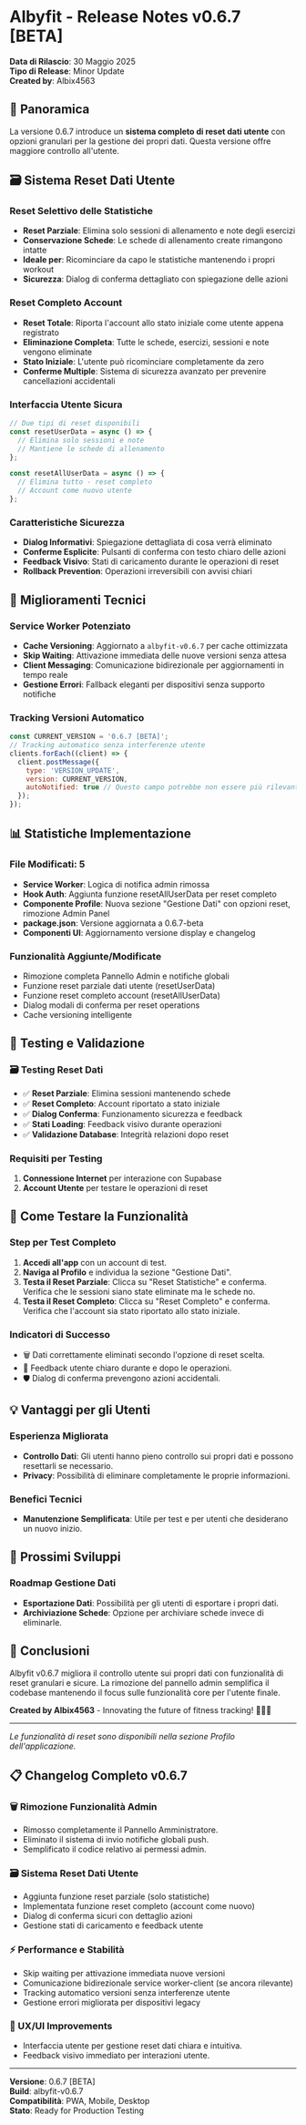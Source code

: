 # Albyfit - Release Notes v0.6.7 [BETA]

**Data di Rilascio**: 30 Maggio 2025  
**Tipo di Release**: Minor Update  
**Created by**: Albix4563

## 🎯 Panoramica

La versione 0.6.7 introduce un **sistema completo di reset dati utente** con opzioni granulari per la gestione dei propri dati. Questa versione offre maggiore controllo all'utente.

## 🗃️ Sistema Reset Dati Utente

### Reset Selettivo delle Statistiche
- **Reset Parziale**: Elimina solo sessioni di allenamento e note degli esercizi
- **Conservazione Schede**: Le schede di allenamento create rimangono intatte
- **Ideale per**: Ricominciare da capo le statistiche mantenendo i propri workout
- **Sicurezza**: Dialog di conferma dettagliato con spiegazione delle azioni

### Reset Completo Account
- **Reset Totale**: Riporta l'account allo stato iniziale come utente appena registrato
- **Eliminazione Completa**: Tutte le schede, esercizi, sessioni e note vengono eliminate
- **Stato Iniziale**: L'utente può ricominciare completamente da zero
- **Conferme Multiple**: Sistema di sicurezza avanzato per prevenire cancellazioni accidentali

### Interfaccia Utente Sicura
```typescript
// Due tipi di reset disponibili
const resetUserData = async () => {
  // Elimina solo sessioni e note
  // Mantiene le schede di allenamento
};

const resetAllUserData = async () => {
  // Elimina tutto - reset completo
  // Account come nuovo utente
};
```

### Caratteristiche Sicurezza
- **Dialog Informativi**: Spiegazione dettagliata di cosa verrà eliminato
- **Conferme Esplicite**: Pulsanti di conferma con testo chiaro delle azioni
- **Feedback Visivo**: Stati di caricamento durante le operazioni di reset
- **Rollback Prevention**: Operazioni irreversibili con avvisi chiari

## 🔧 Miglioramenti Tecnici

### Service Worker Potenziato
- **Cache Versioning**: Aggiornato a `albyfit-v0.6.7` per cache ottimizzata
- **Skip Waiting**: Attivazione immediata delle nuove versioni senza attesa
- **Client Messaging**: Comunicazione bidirezionale per aggiornamenti in tempo reale
- **Gestione Errori**: Fallback eleganti per dispositivi senza supporto notifiche

### Tracking Versioni Automatico
```javascript
const CURRENT_VERSION = '0.6.7 [BETA]';
// Tracking automatico senza interferenze utente
clients.forEach((client) => {
  client.postMessage({
    type: 'VERSION_UPDATE',
    version: CURRENT_VERSION,
    autoNotified: true // Questo campo potrebbe non essere più rilevante
  });
});
```

## 📊 Statistiche Implementazione

### File Modificati: 5
- **Service Worker**: Logica di notifica admin rimossa
- **Hook Auth**: Aggiunta funzione resetAllUserData per reset completo
- **Componente Profile**: Nuova sezione "Gestione Dati" con opzioni reset, rimozione Admin Panel
- **package.json**: Versione aggiornata a 0.6.7-beta
- **Componenti UI**: Aggiornamento versione display e changelog

### Funzionalità Aggiunte/Modificate
- Rimozione completa Pannello Admin e notifiche globali
- Funzione reset parziale dati utente (resetUserData)
- Funzione reset completo account (resetAllUserData)
- Dialog modali di conferma per reset operations
- Cache versioning intelligente

## 🧪 Testing e Validazione

### 🗃️ Testing Reset Dati
- ✅ **Reset Parziale**: Elimina sessioni mantenendo schede
- ✅ **Reset Completo**: Account riportato a stato iniziale
- ✅ **Dialog Conferma**: Funzionamento sicurezza e feedback
- ✅ **Stati Loading**: Feedback visivo durante operazioni
- ✅ **Validazione Database**: Integrità relazioni dopo reset

### Requisiti per Testing
1. **Connessione Internet** per interazione con Supabase
2. **Account Utente** per testare le operazioni di reset

## 🚀 Come Testare la Funzionalità

### Step per Test Completo
1. **Accedi all'app** con un account di test.
2. **Naviga al Profilo** e individua la sezione "Gestione Dati".
3. **Testa il Reset Parziale**: Clicca su "Reset Statistiche" e conferma. Verifica che le sessioni siano state eliminate ma le schede no.
4. **Testa il Reset Completo**: Clicca su "Reset Completo" e conferma. Verifica che l'account sia stato riportato allo stato iniziale.

### Indicatori di Successo
- 🗑️ Dati correttamente eliminati secondo l'opzione di reset scelta.
- 🔄 Feedback utente chiaro durante e dopo le operazioni.
- 🛡️ Dialog di conferma prevengono azioni accidentali.

## 💡 Vantaggi per gli Utenti

### Esperienza Migliorata
- **Controllo Dati**: Gli utenti hanno pieno controllo sui propri dati e possono resettarli se necessario.
- **Privacy**: Possibilità di eliminare completamente le proprie informazioni.

### Benefici Tecnici
- **Manutenzione Semplificata**: Utile per test e per utenti che desiderano un nuovo inizio.

## 🔮 Prossimi Sviluppi

### Roadmap Gestione Dati
- **Esportazione Dati**: Possibilità per gli utenti di esportare i propri dati.
- **Archiviazione Schede**: Opzione per archiviare schede invece di eliminarle.

## 💫 Conclusioni

Albyfit v0.6.7 migliora il controllo utente sui propri dati con funzionalità di reset granulari e sicure. La rimozione del pannello admin semplifica il codebase mantenendo il focus sulle funzionalità core per l'utente finale.

**Created by Albix4563** - Innovating the future of fitness tracking! 🏋️‍♂️🚀

---

*Le funzionalità di reset sono disponibili nella sezione Profilo dell'applicazione.*

## 📋 Changelog Completo v0.6.7

### 🗑️ Rimozione Funzionalità Admin
- Rimosso completamente il Pannello Amministratore.
- Eliminato il sistema di invio notifiche globali push.
- Semplificato il codice relativo ai permessi admin.

### 🗃️ Sistema Reset Dati Utente
- Aggiunta funzione reset parziale (solo statistiche)
- Implementata funzione reset completo (account come nuovo)
- Dialog di conferma sicuri con dettaglio azioni
- Gestione stati di caricamento e feedback utente

### ⚡ Performance e Stabilità  
- Skip waiting per attivazione immediata nuove versioni
- Comunicazione bidirezionale service worker-client (se ancora rilevante)
- Tracking automatico versioni senza interferenze utente
- Gestione errori migliorata per dispositivi legacy

### 🎨 UX/UI Improvements
- Interfaccia utente per gestione reset dati chiara e intuitiva.
- Feedback visivo immediato per interazioni utente.

---

**Versione**: 0.6.7 [BETA]  
**Build**: albyfit-v0.6.7  
**Compatibilità**: PWA, Mobile, Desktop  
**Stato**: Ready for Production Testing
